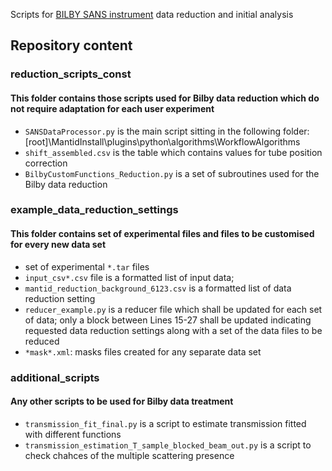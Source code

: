 Scripts for [BILBY SANS instrument](http://www.ansto.gov.au/ResearchHub/OurInfrastructure/ACNS/Facilities/Instruments/Bilby/index.htm) data reduction and initial analysis

Repository content
------------------

### reduction_scripts_const
#### This folder contains those scripts used for Bilby data reduction which do not require adaptation for each user experiment
- `SANSDataProcessor.py` is the main script sitting in the following folder:[root]\MantidInstall\plugins\python\algorithms\WorkflowAlgorithms
- `shift_assembled.csv` is the table which contains values for tube position correction
- `BilbyCustomFunctions_Reduction.py` is a set of subroutines used for the Bilby data reduction

### example_data_reduction_settings
#### This folder contains set of experimental files and files to be customised for every new data set
- set of experimental `*.tar` files
- `input_csv*.csv` file is a formatted list of input data;
- `mantid_reduction_background_6123.csv` is a formatted list of data reduction setting
- `reducer_example.py` is a reducer file which shall be updated for each set of data; only a block between Lines 15-27 shall be updated indicating requested data reduction settings along with a set of the data files to be reduced
- `*mask*.xml`: masks files created for any separate data set

### additional_scripts
#### Any other scripts to be used for Bilby data treatment
- `transmission_fit_final.py` is a script to estimate transmission fitted with different functions
- `transmission_estimation_T_sample_blocked_beam_out.py` is a script to check chahces of the multiple scattering presence
